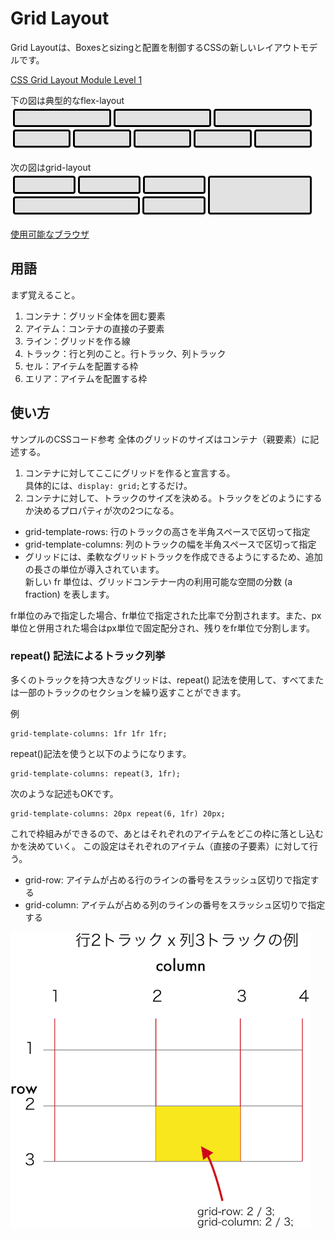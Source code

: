 # Grid Layout

Grid Layoutは、Boxesとsizingと配置を制御するCSSの新しいレイアウトモデルです。

[CSS Grid Layout Module Level 1](https://www.w3.org/TR/2017/CR-css-grid-1-20171214/)

下の図は典型的なflex-layout  
![flex-layout](images/flex-layout.png)

次の図はgrid-layout  
![grid-layout](images/grid-layout.png)

[使用可能なブラウザ](https://caniuse.com/#feat=css-grid)

## 用語

まず覚えること。
1. コンテナ：グリッド全体を囲む要素
2. アイテム：コンテナの直接の子要素
3. ライン：グリッドを作る線
4. トラック：行と列のこと。行トラック、列トラック
5. セル：アイテムを配置する枠
6. エリア：アイテムを配置する枠

## 使い方

サンプルのCSSコード参考
全体のグリッドのサイズはコンテナ（親要素）に記述する。
1. コンテナに対してここにグリッドを作ると宣言する。  
具体的には、`display: grid;`とするだけ。
2. コンテナに対して、トラックのサイズを決める。トラックをどのようにするか決めるプロパティが次の2つになる。  
  * grid-template-rows: 行のトラックの高さを半角スペースで区切って指定
  * grid-template-columns: 列のトラックの幅を半角スペースで区切って指定
  * グリッドには、柔軟なグリッドトラックを作成できるようにするため、追加の長さの単位が導入されています。  
  新しい fr 単位は、グリッドコンテナー内の利用可能な空間の分数 (a fraction) を表します。
  
fr単位のみで指定した場合、fr単位で指定された比率で分割されます。また、px単位と併用された場合はpx単位で固定配分され、残りをfr単位で分割します。

### repeat() 記法によるトラック列挙
多くのトラックを持つ大きなグリッドは、repeat() 記法を使用して、すべてまたは一部のトラックのセクションを繰り返すことができます。

例 

```
grid-template-columns: 1fr 1fr 1fr;
```

repeat()記法を使うと以下のようになります。

```
grid-template-columns: repeat(3, 1fr);
```

次のような記述もOKです。

```
grid-template-columns: 20px repeat(6, 1fr) 20px;
```

これで枠組みができるので、あとはそれぞれのアイテムをどこの枠に落とし込むかを決めていく。
この設定はそれぞれのアイテム（直接の子要素）に対して行う。

* grid-row: アイテムが占める行のラインの番号をスラッシュ区切りで指定する
* grid-column: アイテムが占める列のラインの番号をスラッシュ区切りで指定する


![glid](images/glid.png)
